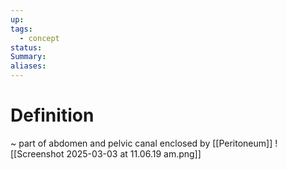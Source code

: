 ```yaml
---
up: 
tags:
  - concept
status: 
Summary:
aliases:
---
```

# Definition
~
part of abdomen and pelvic canal enclosed by [[Peritoneum]]
![[Screenshot 2025-03-03 at 11.06.19 am.png]]
<!--SR:!2025-03-13,3,250-->